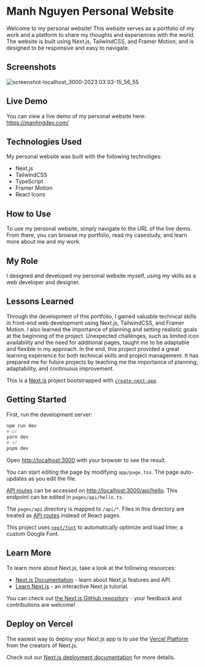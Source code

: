 # Manh Nguyen Personal Website

Welcome to my personal website! This website serves as a portfolio of my work and a platform to share my thoughts and experiences with the world. The website is built using Next.js, TailwindCSS, and Framer Motion, and is designed to be responsive and easy to navigate.

## Screenshots

![screenshot-localhost_3000-2023 03 03-15_56_55](https://user-images.githubusercontent.com/98701957/222752830-9273105a-0257-4cbb-83e8-716f471258d9.png)

## Live Demo

You can view a live demo of my personal website here: https://manhngdev.com/

## Technologies Used

My personal website was built with the following technoliges:

- Next.js
- TailwindCSS
- TypeScript
- Framer Motion
- React Icons

## How to Use

To use my personal website, simply navigate to the URL of the live demo. From there, you can browse my portfolio, read my casestudy, and learn more about me and my work.

## My Role

I designed and developed my personal website myself, using my skills as a web developer and designer.

## Lessons Learned

Through the development of this portfolio, I gained valuable technical skills in front-end web development using Next.js, TailwindCSS, and Framer Motion. I also learned the importance of planning and setting realistic goals at the beginning of the project. Unexpected challenges, such as limited icon availability and the need for additional pages, taught me to be adaptable and flexible in my approach. In the end, this project provided a great learning experience for both technical skills and project management. It has prepared me for future projects by teaching me the importance of planning, adaptability, and continuous improvement.


This is a [Next.js](https://nextjs.org/) project bootstrapped with [`create-next-app`](https://github.com/vercel/next.js/tree/canary/packages/create-next-app).

## Getting Started

First, run the development server:

```bash
npm run dev
# or
yarn dev
# or
pnpm dev
```

Open [http://localhost:3000](http://localhost:3000) with your browser to see the result.

You can start editing the page by modifying `app/page.tsx`. The page auto-updates as you edit the file.

[API routes](https://nextjs.org/docs/api-routes/introduction) can be accessed on [http://localhost:3000/api/hello](http://localhost:3000/api/hello). This endpoint can be edited in `pages/api/hello.ts`.

The `pages/api` directory is mapped to `/api/*`. Files in this directory are treated as [API routes](https://nextjs.org/docs/api-routes/introduction) instead of React pages.

This project uses [`next/font`](https://nextjs.org/docs/basic-features/font-optimization) to automatically optimize and load Inter, a custom Google Font.

## Learn More

To learn more about Next.js, take a look at the following resources:

- [Next.js Documentation](https://nextjs.org/docs) - learn about Next.js features and API.
- [Learn Next.js](https://nextjs.org/learn) - an interactive Next.js tutorial.

You can check out [the Next.js GitHub repository](https://github.com/vercel/next.js/) - your feedback and contributions are welcome!

## Deploy on Vercel

The easiest way to deploy your Next.js app is to use the [Vercel Platform](https://vercel.com/new?utm_medium=default-template&filter=next.js&utm_source=create-next-app&utm_campaign=create-next-app-readme) from the creators of Next.js.

Check out our [Next.js deployment documentation](https://nextjs.org/docs/deployment) for more details.
